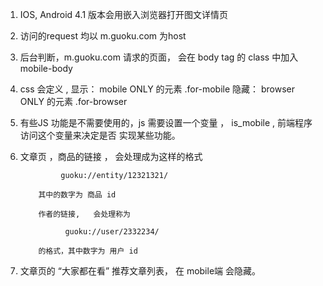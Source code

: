 1.  IOS, Android 4.1 版本会用嵌入浏览器打开图文详情页

2.  访问的request 均以 m.guoku.com 为host

3.  后台判断，m.guoku.com 请求的页面， 会在 body tag 的 class 中加入 mobile-body 

4.  css 会定义 ,
        显示： mobile ONLY 的元素 
              .for-mobile 
        隐藏： browser ONLY 的元素
              .for-browser
              
5. 有些JS 功能是不需要使用的，js 需要设置一个变量 ， is_mobile , 
   前端程序访问这个变量来决定是否 实现某些功能。 
   
6. 文章页 ，商品的链接 ， 会处理成为这样的格式   
             
                guoku://entity/12321321/ 
           
           其中的数字为 商品 id 

           作者的链接,   会处理称为 
           
                 guoku://user/2332234/  
                  
           的格式，其中数字为 用户 id  
           
7.  文章页的 “大家都在看” 推荐文章列表， 在 mobile端 会隐藏。
         
         